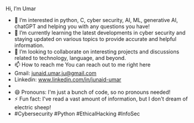 Hi, I’m Umar
- 👀 I’m interested in python, C, cyber security, AI, ML, generative AI, chatGPT and helping you with any questions you have!
- 🌱 I’m currently learning  the latest developments in cyber security and staying updated on various topics to provide accurate and helpful information.
- 💞️ I’m looking to collaborate on  interesting projects and discussions related to technology, language, and beyond.
- 📫 How to reach me You can reach out to me right here
-    Gmail: junaid.umar.ju@gmail.com
-    Linkedin: www.linkedin.com/in/junaid-umar
-    
- 😄 Pronouns: I'm just a bunch of code, so no pronouns needed!
- ⚡ Fun fact: I've read a vast amount of information, but I don't dream of electric sheep!
- #Cybersecurity #Python #EthicalHacking #InfoSec

<!---
Umaralp/Umaralp is a ✨ special ✨ repository because its `README.md` (this file) appears on your GitHub profile.
You can click the Preview link to take a look at your changes.
--->
